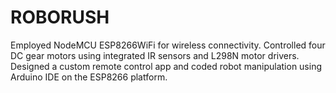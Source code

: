 # ROBORUSH
Employed NodeMCU ESP8266WiFi for wireless connectivity. Controlled four DC gear motors using integrated IR sensors
and L298N motor drivers. Designed a custom remote control app and coded robot manipulation using Arduino IDE on the
ESP8266 platform.
